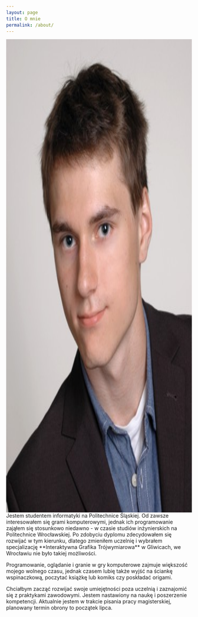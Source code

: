```yaml
---
layout: page
title: O mnie
permalink: /about/
---
```

<img align="right" src="https://raw.githubusercontent.com/jacekbla/jacekbla.github.io/master/assets/img/pages/about/ja.jpg" style="display:inline; height: 32vh;">
Jestem studentem informatyki na Politechnice Śląskiej. Od zawsze interesowałem się grami komputerowymi, jednak ich programowanie zająłem się stosunkowo niedawno - w czasie studiów inżynierskich na Politechnice Wrocławskiej. Po zdobyciu dyplomu zdecydowałem się rozwijać w tym kierunku, dlatego zmieniłem uczelnię i wybrałem specjalizację **Interaktywna Grafika Trójwymiarowa** w Gliwicach, we Wrocławiu nie było takiej możliwości.  

Programowanie, oglądanie i granie w gry komputerowe zajmuje większość mojego wolnego czasu, jednak czasem lubię także wyjść na ściankę wspinaczkową, poczytać książkę lub komiks czy poskładać origami.  

Chciałbym zacząć rozwijać swoje umiejętności poza uczelnią i zaznajomić się z praktykami zawodowymi. Jestem nastawiony na naukę i poszerzenie kompetencji. Aktualnie jestem w trakcie pisania pracy magisterskiej, planowany termin obrony to początek lipca.  
